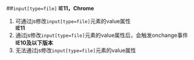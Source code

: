 ##`input[type=file]`
**IE11，Chrome**<br/>
1. 可通过js修改`input[type=file]`元素的value属性<br/>
**IE11**<br/>
1. 通过js修改`input[type=file]`元素的value属性后，会触发onchange事件<br/>
**IE10及以下版本**<br/>
1. 无法通过js修改`input[type=file]`元素的value属性<br/>
